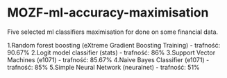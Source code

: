 # MOZF-ml-accuracy-maximisation
Five selected ml classifiers maximisation for done on some financial data. 

1.Random forest boosting (eXtreme Gradient Boosting Training) 
	- trafność: 90.67%
2.Logit model classifier (stats)
	- trafność: 86%
3.Support Vector Machines (e1071)
	- trafność: 85.67%
4.Naive Bayes Classifier (e1071)
	- trafność: 85%
5.Simple Neural Network (neuralnet)
	- trafność: 51%
